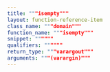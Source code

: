 ```yaml
---
title: """isempty"""
layout: function-reference-item
class_name: """domain"""
function_name: """isempty"""
snippet: """"""
qualifiers: """"""
return_type: """varargout"""
arguments: """(varargin)"""
---
```


